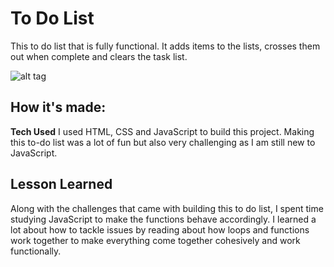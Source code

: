 # To Do List
This to do list that is fully functional. It adds items to the lists, crosses them out when complete and clears the task list.


![alt tag](todolist.png)

## How it's made:
**Tech Used** I used HTML, CSS and JavaScript to build this project. Making this to-do list was a lot of fun but also very challenging as I am still new to JavaScript.

## Lesson Learned
Along with the challenges that came with building this to do list, I spent time studying JavaScript to make the functions behave accordingly. I learned a lot about how to tackle issues by reading about how loops and functions work together to make everything come together cohesively and work functionally.
